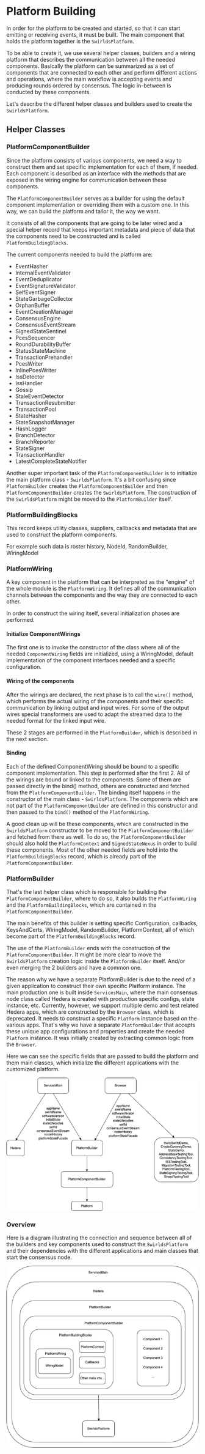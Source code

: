 # Platform Building

In order for the platform to be created and started, so that it can start emitting or receiving events, it must be built.
The main component that holds the platform together is the `SwirldsPlatform`.

To be able to create it, we use several helper classes, builders and a wiring platform that describes the communication between
all the needed components. Basically the platform can be summarized as a set of components that are connected to each other
and perform different actions and operations, where the main workflow is accepting events and producing rounds
ordered by consensus. The logic in-between is conducted by these components.

Let's describe the different helper classes and builders used to create the `SwirldsPlatform`.

## Helper Classes

### PlatformComponentBuilder

Since the platform consists of various components, we need a way to construct them and set specific implementation for
each of them, if needed. Each component is described as an interface with the methods that are exposed in the
wiring engine for communication between these components.

The `PlatformComponentBuilder` serves as a builder for using the default component implementation or overriding
them with a custom one. In this way, we can build the platform and tailor it, the way we want.

It consists of all the components that are going to be later wired and a special helper record that keeps important
metadata and piece of data that the components need to be constructed and is called `PlatformBuildingBlocks`.

The current components needed to build the platform are:

- EventHasher
- InternalEventValidator
- EventDeduplicator
- EventSignatureValidator
- SelfEventSigner
- StateGarbageCollector
- OrphanBuffer
- EventCreationManager
- ConsensusEngine
- ConsensusEventStream
- SignedStateSentinel
- PcesSequencer
- RoundDurabilityBuffer
- StatusStateMachine
- TransactionPrehandler
- PcesWriter
- InlinePcesWriter
- IssDetector
- IssHandler
- Gossip
- StaleEventDetector
- TransactionResubmitter
- TransactionPool
- StateHasher
- StateSnapshotManager
- HashLogger
- BranchDetector
- BranchReporter
- StateSigner
- TransactionHandler
- LatestCompleteStateNotifier

Another super important task of the `PlatformComponentBuilder` is to initialize the main platform class - `SwirldsPlatform`.
It's a bit confusing since `PlatformBuilder` creates the `PlatformComponentBuilder` and then `PlatformComponentBuilder`
creates the `SwirldsPlatform`. The construction of the `SwirldsPlatform` might be moved to the `PlatformBuilder` itself.

### PlatformBuildingBlocks

This record keeps utility classes, suppliers, callbacks and metadata that are used to construct the platform components.

For example such data is roster history, NodeId, RandomBuilder, WiringModel

### PlatformWiring

A key component in the platform that can be interpreted as the "engine" of the whole module is the `PlatformWiring`.
It defines all of the communication channels between the components and the way they are connected to each other.

In order to construct the wiring itself, several initialization phases are performed.

#### Initialize ComponentWirings

The first one is to invoke the constructor of the class where all of the needed `ComponentWiring` fields are initialized, using
a WiringModel, default implementation of the component interfaces needed and a specific configuration.

#### Wiring of the components

After the wirings are declared, the next phase is to call the `wire()` method, which performs the actual wiring of
the components and their specific communication by linking output and input wires. For some of the
output wires special transformers are used to adapt the streamed data to the needed format for the linked input wire.

These 2 stages are performed in the `PlatformBuilder`, which is described in the next section.

#### Binding

Each of the defined ComponentWiring should be bound to a specific component implementation. This step is performed after the
first 2. All of the wirings are bound or linked to the components. Some of them are passed directly in the bind() method,
others are constructed and fetched from the `PlatformComponentBuilder`. The binding itself happens in the constructor
of the main class - `SwirldsPlatform`. The components which are not part of the `PlatformComponentBuilder` are defined in this
constructor and then passed to the `bind()` method of the `PlatformWiring`.

A good clean up will be these components, which are constructed in the `SwirldsPlatform` constructor to be moved to the
`PlatformComponentBuilder` and fetched from there as well. To do so, the `PlatformComponentBuilder` should also hold
the `PlatformContext` and `SignedStateNexus` in order to build these components. Most of the other needed fields are hold
into the `PlatformBuildingBlocks` record, which is already part of the `PlatformComponentBuilder`.

### PlatformBuilder

That's the last helper class which is responsible for building the `PlatformComponentBuilder`, where to do so, it
also builds the `PlatformWiring` and the `PlatformBuildingBlocks`, which are contained in the `PlatformComponentBuilder`.

The main benefits of this builder is setting specific Configuration, callbacks, KeysAndCerts, WiringModel, RandomBuilder,
PlatformContext, all of which become part of the `PlatformBuildingBlocks` record.

The use of the `PlatformBuilder` ends with the construction of the `PlatformComponentBuilder`. It might be more clear to
move the `SwirldsPlatform` creation logic inside the `PlatformBuilder` itself. And/or even merging the 2 builders
and have a common one.

The reason why we have a separate PlatformBuilder is due to the need of a given application to construct their own specific
Platform instance. The main production one is built inside `ServicesMain`, where the main consensus node class called Hedera
is created with production specific configs, state instance, etc. Currently, however, we support multiple demo and test related
Hedera apps, which are constructed by the `Browser` class, which is deprecated. It needs to construct a specific
`Platform` instance based on the various apps. That's why we have a separate `PlatformBuilder` that accepts
these unique app configurations and properties and create the needed `Platform` instance. It was initially created by
extracting common logic from the `Browser`.

Here we can see the specific fields that are passed to build the platform and them main classes, which initialize the
different applications with the customized platform.

![](app-and-platform-dependency.png)

### Overview

Here is a diagram illustrating the connection and sequence between all of the builders and key components used to
construct the `SwirldsPlatform` and their dependencies with the different applications and main classes that start the
consensus node.

![](platform-building-chain.png)
